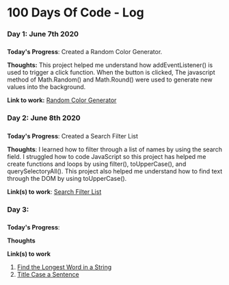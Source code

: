 # 100 Days Of Code - Log

### Day 1: June 7th 2020
#####

**Today's Progress**: Created a Random Color Generator.

**Thoughts:** This project helped me understand how addEventListener() is used to trigger a click function. When the button is clicked, The javascript method of Math.Random() and Math.Round() were used to generate new values into the background.


**Link to work:** [Random Color Generator](https://neeah.design/100DaysOfCode/days/day1/index.html)


### Day 2: June 8th 2020
#####

**Today's Progress**: Created a Search Filter List

**Thoughts**: I learned how to filter through a list of names by using the search field. I struggled how to code JavaScript so this project has helped me create functions and loops by using filter(), toUpperCase(), and querySelectoryAll(). This project also helped me understand how to find text through the DOM by using toUpperCase(). 

**Link(s) to work**: [Search Filter List](https://neeah.design/100DaysOfCode/days/day2/index.html)


### Day 3: 
#####

**Today's Progress**:

**Thoughts** 

**Link(s) to work**
1. [Find the Longest Word in a String](https://www.freecodecamp.com/challenges/find-the-longest-word-in-a-string)
2. [Title Case a Sentence](https://www.freecodecamp.com/challenges/title-case-a-sentence)


